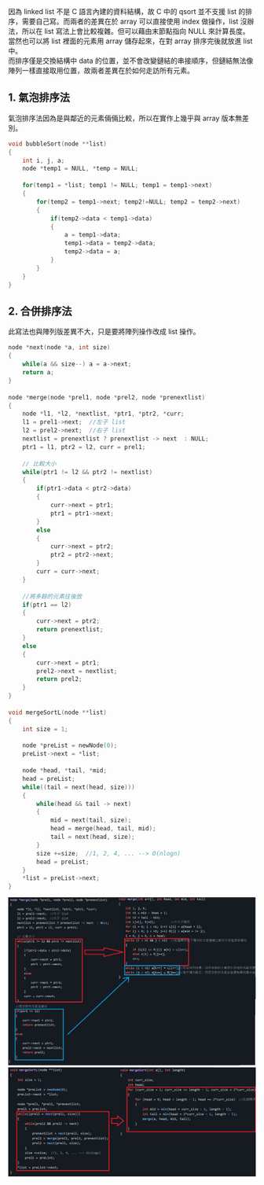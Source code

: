 因為 linked list 不是 C 語言內建的資料結構，故 C 中的 qsort 並不支援 list 的排序，需要自己寫。而兩者的差異在於 array 可以直接使用 index 做操作，list 沒辦法，所以在 list 寫法上會比較複雜。但可以藉由末節點指向 NULL 來計算長度。當然也可以將 list 裡面的元素用 array 儲存起來，在對 array 排序完後就放進 list 中。\
而排序僅是交換結構中 data 的位置，並不會改變鏈結的串接順序，但鏈結無法像陣列一樣直接取用位置，故兩者差異在於如何走訪所有元素。

## 1. 氣泡排序法
氣泡排序法因為是與鄰近的元素倆倆比較，所以在實作上幾乎與 array 版本無差別。
```C
void bubbleSort(node **list)
{
    int i, j, a;
    node *temp1 = NULL, *temp = NULL;

    for(temp1 = *list; temp1 != NULL; temp1 = temp1->next)
    {
        for(temp2 = temp1->next; temp2!=NULL; temp2 = temp2->next)
        { 
            if(temp2->data < temp1->data)
            {
                a = temp1->data;
                temp1->data = temp2->data;
                temp2->data = a;
            }
        }
    }
}
```

## 2. 合併排序法
此寫法也與陣列版差異不大，只是要將陣列操作改成 list 操作。
```c
node *next(node *a, int size)
{  
    while(a && size--) a = a->next;
    return a;
}

node *merge(node *prel1, node *prel2, node *prenextlist)
{
    node *l1, *l2, *nextlist, *ptr1, *ptr2, *curr;
    l1 = prel1->next;  //左子 list
    l2 = prel2->next;  //右子 list
    nextlist = prenextlist ? prenextlist -> next  : NULL;
    ptr1 = l1, ptr2 = l2, curr = prel1;
    
    // 比較大小
    while(ptr1 != l2 && ptr2 != nextlist)
    {
        if(ptr1->data < ptr2->data)
        {
            curr->next = ptr1;
            ptr1 = ptr1->next;
        }
        else
        {
            curr->next = ptr2;
            ptr2 = ptr2->next;
        }
        curr = curr->next;
    }
    
    //將多餘的元素往後放
    if(ptr1 == l2)
    {
        curr->next = ptr2;
        return prenextlist;
    }
    else
    {
        curr->next = ptr1;
        prel2->next = nextlist;
        return prel2;
    }
}

void mergeSortL(node **list)
{
    int size = 1;

    node *preList = newNode(0);
    preList->next = *list;

    node *head, *tail, *mid;
    head = preList;
    while((tail = next(head, size)))
    {
        while(head && tail -> next)
        {
            mid = next(tail, size);
            head = merge(head, tail, mid);
            tail = next(head, size);
        }
        size +=size;  //1, 2, 4, ... --> O(nlogn)
        head = preList;
    }
    *list = preList->next;
}
```
![img](pic/MERGE.jpg)
![img](pic/MERGE-sort.jpg)
